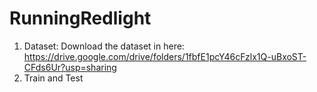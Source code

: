 # RunningRedlight
1. Dataset: Download the dataset in here: https://drive.google.com/drive/folders/1fbfE1pcY46cFzlx1Q-uBxoST-CFds6Ur?usp=sharing
2. Train and Test

